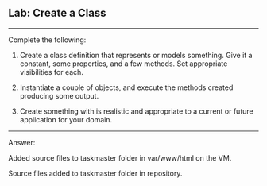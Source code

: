 ## Lab: Create a Class
---
Complete the following:

1. Create a class definition that represents or models something. Give it a
constant, some properties, and a few methods. Set appropriate visibilities
for each.

2. Instantiate a couple of objects, and execute the methods created producing
some output.

3. Create something with is realistic and appropriate to a current or future
application for your domain.

---
Answer:

Added source files to taskmaster folder in var/www/html on the VM.

Source files added to taskmaster folder in repository.